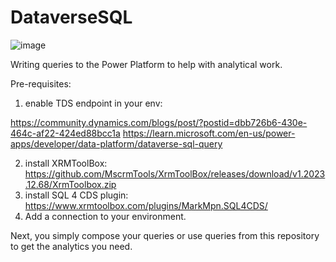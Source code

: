 # DataverseSQL

![image](https://github.com/DynamicSadFun/DataverseSQL/assets/86048404/b9ba5e24-04cb-4a9b-a4fc-02e2353f058c)

Writing queries to the Power Platform to help with analytical work. 

Pre-requisites:
1) enable TDS endpoint in your env:
   
https://community.dynamics.com/blogs/post/?postid=dbb726b6-430e-464c-af22-424ed88bcc1a
https://learn.microsoft.com/en-us/power-apps/developer/data-platform/dataverse-sql-query 

2) install XRMToolBox:
https://github.com/MscrmTools/XrmToolBox/releases/download/v1.2023.12.68/XrmToolbox.zip
3) install SQL 4 CDS plugin:
https://www.xrmtoolbox.com/plugins/MarkMpn.SQL4CDS/
4) Add a connection to your environment.

Next, you simply compose your queries or use queries from this repository to get the analytics you need. 
